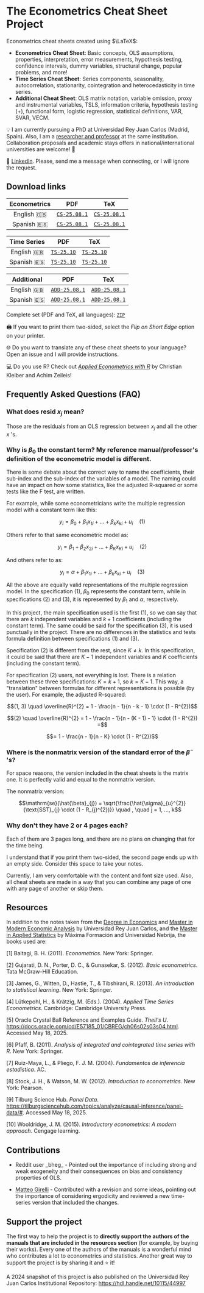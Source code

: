 ﻿# The Econometrics Cheat Sheet Project

Econometrics cheat sheets created using $\LaTeX$:

* **Econometrics Cheat Sheet**: Basic concepts, OLS assumptions, properties, interpretation, error measurements, hypothesis testing, confidence intervals, dummy variables, structural change, popular problems, and more!
* **Time Series Cheat Sheet**: Series components, seasonality, autocorrelation, stationarity, cointegration and heterocedasticity in time series.
* **Additional Cheat Sheet**: OLS matrix notation, variable omission, proxy and instrumental variables, TSLS, information criteria, hypothesis testing (+), functional form, logistic regression, statistical definitions, VAR, SVAR, VECM.

:bulb: I am currently pursuing a PhD at Universidad Rey Juan Carlos (Madrid, Spain). Also, I am a [researcher and professor](https://gestion2.urjc.es/pdi/ver/marcelo.moreno) at the same institution. Collaboration proposals and academic stays offers in national/international universities are welcome! :rocket:

:triangular_flag_on_post: [LinkedIn](https://www.linkedin.com/in/marcelomorenop/). Please, send me a message when connecting, or I will ignore the request.

## Download links

| Econometrics | PDF | TeX |
| :---: | :---: | :---: |
| English :uk: | [`CS-25.08.1`](https://raw.githubusercontent.com/marcelomijas/econometrics-cheatsheet/main/econometrics-cheatsheet/econometrics-cheatsheet-en.pdf) | [`CS-25.08.1`](econometrics-cheatsheet/econometrics-cheatsheet-en.tex)
| Spanish :es: | [`CS-25.08.1`](https://raw.githubusercontent.com/marcelomijas/econometrics-cheatsheet/main/econometrics-cheatsheet/econometrics-cheatsheet-es.pdf) | [`CS-25.08.1`](econometrics-cheatsheet/econometrics-cheatsheet-es.tex)

| Time Series | PDF | TeX |
| :---: | :---: | :---: |
| English :uk: | [`TS-25.10`](https://raw.githubusercontent.com/marcelomijas/econometrics-cheatsheet/main/time-series-cheatsheet/time-series-cheatsheet-en.pdf) | [`TS-25.10`](time-series-cheatsheet/time-series-cheatsheet-en.tex)
| Spanish :es: | [`TS-25.10`](https://raw.githubusercontent.com/marcelomijas/econometrics-cheatsheet/main/time-series-cheatsheet/time-series-cheatsheet-es.pdf) | [`TS-25.10`](time-series-cheatsheet/time-series-cheatsheet-es.tex)

| Additional | PDF | TeX |
| :---: | :---: | :---: |
| English :uk: | [`ADD-25.08.1`](https://raw.githubusercontent.com/marcelomijas/econometrics-cheatsheet/main/additional-cheatsheet/additional-cheatsheet-en.pdf) | [`ADD-25.08.1`](additional-cheatsheet/additional-cheatsheet-en.tex)
| Spanish :es: | [`ADD-25.08.1`](https://raw.githubusercontent.com/marcelomijas/econometrics-cheatsheet/main/additional-cheatsheet/additional-cheatsheet-es.pdf) | [`ADD-25.08.1`](additional-cheatsheet/additional-cheatsheet-es.tex)

Complete set (PDF and TeX, all languages): [`ZIP`](https://github.com/marcelomijas/econometrics-cheatsheet/archive/refs/heads/main.zip)

:printer: If you want to print them two-sided, select the *Flip on Short Edge* option on your printer.

:globe_with_meridians: Do you want to translate any of these cheat sheets to your language? Open an issue and I will provide instructions.

:computer: Do you use R? Check out [*Applied Econometrics with R*](https://www.zeileis.org/teaching/AER/) by Christian Kleiber and Achim Zeileis!

## Frequently Asked Questions (FAQ)

### What does $\text{resid}$ $x_{j}$ mean?

Those are the residuals from an OLS regression between $x_{j}$ and all the other $x$ 's.

### Why is $\beta_{0}$ the constant term? My reference manual/professor's definition of the econometric model is different.

There is some debate about the correct way to name the coefficients, their sub-index and the sub-index of the variables of a model. The naming could have an impact on how some statistics, like the adjusted R-squared or some tests like the F test, are written.

For example, while some econometricians write the multiple regression model with a constant term like this:

$$y_{i} = \beta_{0} + \beta_{1} x_{1i} + ... + \beta_{k} x_{ki} + u_{i} \quad (1)$$

Others refer to that same econometric model as:

$$y_{i} = \beta_{1} + \beta_{2} x_{2i} + ... + \beta_{K} x_{Ki} + u_{i} \quad (2)$$

And others refer to as:

$$y_{i} = \alpha + \beta_1 x_{1i} + ... + \beta_{k} x_{ki} + u_{i} \quad (3)$$

All the above are equally valid representations of the multiple regression model. In the specification $(1)$, $\beta_{0}$ represents the constant term, while in specifications $(2)$ and $(3)$, it is represented by $\beta_{1}$ and $\alpha$, respectively.

In this project, the main specification used is the first $(1)$, so we can say that there are $k$ independent variables and $k + 1$ coefficients (including the constant term). The same could be said for the specification $(3)$, it is used punctually in the project. There are no differences in the statistics and tests formula definition between specifications $(1)$ and $(3)$.

Specification $(2)$ is different from the rest, since $K \neq k$. In this specification, it could be said that there are $K - 1$ independent variables and $K$ coefficients (including the constant term).

For specification $(2)$ users, not everything is lost. There is a relation between these three specifications: $K = k + 1$, so $k = K - 1$. This way, a "translation" between formulas for different representations is possible (by the user). For example, the adjusted R-squared:

$$(1, 3) \quad \overline{R}^{2} = 1 - \frac{n - 1}{n - k - 1} \cdot (1 - R^{2})$$

$$(2) \quad \overline{R}^{2} = 1 - \frac{n - 1}{n - (K - 1) - 1} \cdot (1 - R^{2}) =$$

$$= 1 - \frac{n - 1}{n - K} \cdot (1 - R^{2})$$

### Where is the nonmatrix version of the standard error of the $\hat{\beta}$ 's?

For space reasons, the version included in the cheat sheets is the matrix one. It is perfectly valid and equal to the nonmatrix version.

The nonmatrix version:

$$\mathrm{se}(\hat{\beta}_{j}) = \sqrt{\frac{\hat{\sigma}_{u}^{2}}{\text{SST}_{j} \cdot (1 - R_{j}^{2})}} \quad , \quad j = 1, ..., k$$

### Why don't they have 2 or 4 pages each?

Each of them are 3 pages long, and there are no plans on changing that for the time being.

I understand that if you print them two-sided, the second page ends up with an empty side. Consider this space to take your notes.

Currently, I am very comfortable with the content and font size used. Also, all cheat sheets are made in a way that you can combine any page of one with any page of another or skip them.

## Resources

In addition to the notes taken from the [Degree in Economics](https://www.urjc.es/universidad/calidad/560-economia) and [Master in Modern Economic Analysis](https://www.urjc.es/estudios/master/786-analisis-economico-moderno) by Universidad Rey Juan Carlos, and the [Master in Applied Statistics](https://www.maximaformacion.es/masters/master-de-estadistica-aplicada-con-r-software/) by Máxima Formación and Universidad Nebrija, the books used are:

[1] Baltagi, B. H. (2011). *Econometrics*. New York: Springer.

[2] Gujarati, D. N., Porter, D. C., & Gunasekar, S. (2012). *Basic econometrics*. Tata McGraw-Hill Education.

[3] James, G., Witten, D., Hastie, T., & Tibshirani, R. (2013). *An introduction to statistical learning*. New York: Springer.

[4] Lütkepohl, H., & Krätzig, M. (Eds.). (2004). *Applied Time Series Econometrics*. Cambridge: Cambridge University Press.

[5] Oracle Crystal Ball Reference and Examples Guide. *Theil's U*. https://docs.oracle.com/cd/E57185_01/CBREG/ch06s02s03s04.html. Accessed May 18, 2025.

[6] Pfaff, B. (2011). *Analysis of integrated and cointegrated time series with R*. New York: Springer.

[7] Ruiz-Maya, L., & Pliego, F. J. M. (2004). *Fundamentos de inferencia estadística*. AC.

[8] Stock, J. H., & Watson, M. W. (2012). *Introduction to econometrics*. New York: Pearson.

[9] Tilburg Science Hub. *Panel Data*. https://tilburgsciencehub.com/topics/analyze/causal-inference/panel-data/#. Accessed May 18, 2025.

[10] Wooldridge, J. M. (2015). *Introductory econometrics: A modern approach*. Cengage learning.

## Contributions

* Reddit user \_bheg_ - Pointed out the importance of including strong and weak exogeneity and their consequences on bias and consistency properties of OLS.

* [Matteo Girelli](https://www.linkedin.com/in/matteo-girelli/) - Contributed with a revision and some ideas, pointing out the importance of considering ergodicity and reviewed a new time-series version that included the changes.

## Support the project

The first way to help the project is to **directly support the authors of the manuals that are included in the resources section** (for example, by buying their works). Every one of the authors of the manuals is a wonderful mind who contributes a lot to econometrics and statistics. Another great way to support the project is by sharing it and :star: it!

A 2024 snapshot of this project is also published on the Universidad Rey Juan Carlos Institutional Repository: https://hdl.handle.net/10115/44997
